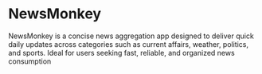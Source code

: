 # NewsMonkey

NewsMonkey is a concise news aggregation app designed to deliver quick daily updates
across categories such as current affairs, weather, politics, and sports. Ideal for users seeking
fast, reliable, and organized news consumption
